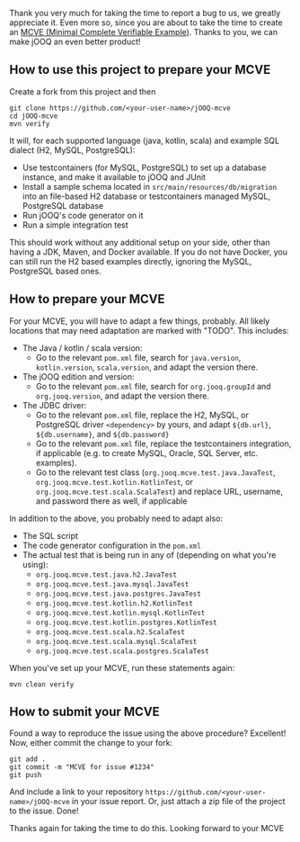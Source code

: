 Thank you very much for taking the time to report a bug to us, we greatly
appreciate it. Even more so, since you are about to take the time to create an
[MCVE (Minimal Complete Verifiable Example)](https://stackoverflow.com/help/minimal-reproducible-example). Thanks to you, we can make jOOQ an
even better product!

## How to use this project to prepare your MCVE

Create a fork from this project and then

```
git clone https://github.com/<your-user-name>/jOOQ-mcve
cd jOOQ-mcve
mvn verify
```

It will, for each supported language (java, kotlin, scala) and example SQL dialect (H2, MySQL, PostgreSQL):

- Use testcontainers (for MySQL, PostgreSQL) to set up a database instance, and make it available to jOOQ and JUnit
- Install a sample schema located in `src/main/resources/db/migration` into an file-based H2 database or testcontainers managed MySQL, PostgreSQL database
- Run jOOQ's code generator on it
- Run a simple integration test

This should work without any additional setup on your side, other than having a JDK, Maven, and Docker available. If you do not have Docker, you can still run the H2 based examples directly, ignoring the MySQL, PostgreSQL based ones.

## How to prepare your MCVE

For your MCVE, you will have to adapt a few things, probably. All likely locations that may need adaptation are marked with "TODO". This includes:

- The Java / kotlin / scala version: 
  - Go to the relevant `pom.xml` file, search for `java.version`, `kotlin.version`, `scala.version`, and adapt the version there.
- The jOOQ edition and version: 
  - Go to the relevant `pom.xml` file, search for `org.jooq.groupId` and `org.jooq.version`, and adapt the version there.
- The JDBC driver: 
  - Go to the relevant `pom.xml` file, replace the H2, MySQL, or PostgreSQL driver `<dependency>` by yours, and adapt `${db.url}`, `${db.username}`, and `${db.password}`
  - Go to the relevant `pom.xml` file, replace the testcontainers integration, if applicable (e.g. to create MySQL, Oracle, SQL Server, etc. examples).
  - Go to the relevant test class (`org.jooq.mcve.test.java.JavaTest`, `org.jooq.mcve.test.kotlin.KotlinTest`, or `org.jooq.mcve.test.scala.ScalaTest`) and replace URL, username, and password there as well, if applicable
  
In addition to the above, you probably need to adapt also:

- The SQL script
- The code generator configuration in the `pom.xml`
- The actual test that is being run in any of (depending on what you're using):
  - `org.jooq.mcve.test.java.h2.JavaTest`
  - `org.jooq.mcve.test.java.mysql.JavaTest`
  - `org.jooq.mcve.test.java.postgres.JavaTest`
  - `org.jooq.mcve.test.kotlin.h2.KotlinTest`
  - `org.jooq.mcve.test.kotlin.mysql.KotlinTest`
  - `org.jooq.mcve.test.kotlin.postgres.KotlinTest`
  - `org.jooq.mcve.test.scala.h2.ScalaTest`
  - `org.jooq.mcve.test.scala.mysql.ScalaTest`
  - `org.jooq.mcve.test.scala.postgres.ScalaTest`

When you've set up your MCVE, run these statements again:

```
mvn clean verify
```

## How to submit your MCVE

Found a way to reproduce the issue using the above procedure? Excellent! Now, either commit the change to your fork:

```
git add .
git commit -m "MCVE for issue #1234"
git push
```

And include a link to your repository `https://github.com/<your-user-name>/jOOQ-mcve` in your issue report. Or, just attach a zip file of the project to the issue. Done!

Thanks again for taking the time to do this. Looking forward to your MCVE
